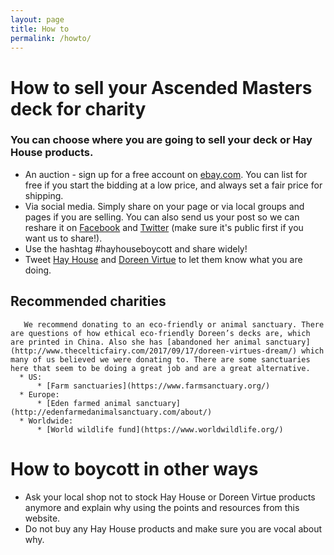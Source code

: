 ```yaml
---
layout: page
title: How to
permalink: /howto/
---
```


# How to sell your Ascended Masters deck for charity
### You can choose where you are going to sell your deck or Hay House products.
  * An auction - sign up for a free account on [ebay.com](ebay.com). You can list for free if you start the bidding at a low price, and always set a fair price for shipping.
  * Via social media. Simply share on your page or via local groups and pages if you are selling. You can also send us your post so we can reshare it on [Facebook](https://www.facebook.com/Hay-House-Boycott-736282823236035/) and [Twitter](https://twitter.com/hayhouseboycott) (make sure it's public first if you want us to share!).
  * Use the hashtag #hayhouseboycott and share widely!
  * Tweet [Hay House](https://twitter.com/hayhouse) and [Doreen Virtue](https://twitter.com/DoreenVirtue) to let them know what you are doing.
 
 ## Recommended charities
       We recommend donating to an eco-friendly or animal sanctuary. There are questions of how ethical eco-friendly Doreen’s decks are, which are printed in China. Also she has [abandoned her animal sanctuary](http://www.thecelticfairy.com/2017/09/17/doreen-virtues-dream/) which many of us believed we were donating to. There are some sanctuaries here that seem to be doing a great job and are a great alternative.
      * US:
          * [Farm sanctuaries](https://www.farmsanctuary.org/)
      * Europe:
          * [Eden farmed animal sanctuary](http://edenfarmedanimalsanctuary.com/about/)
      * Worldwide:
          * [World wildlife fund](https://www.worldwildlife.org/)
            
# How to boycott in other ways
   - Ask your local shop not to stock Hay House or Doreen Virtue products anymore and explain why using the points and resources from this website.
   - Do not buy any Hay House products and make sure you are vocal about why.